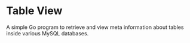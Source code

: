 # Table View
A simple Go program to retrieve and view meta information about tables inside various MySQL databases.
